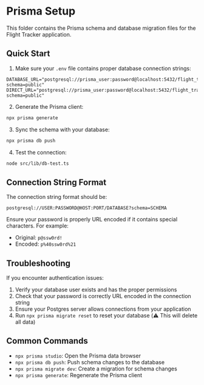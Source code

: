 # Prisma Setup

This folder contains the Prisma schema and database migration files for the Flight Tracker application.

## Quick Start

1. Make sure your `.env` file contains proper database connection strings:

```
DATABASE_URL="postgresql://prisma_user:password@localhost:5432/flight_tracker?schema=public"
DIRECT_URL="postgresql://prisma_user:password@localhost:5432/flight_tracker?schema=public"
```

2. Generate the Prisma client:

```bash
npx prisma generate
```

3. Sync the schema with your database:

```bash
npx prisma db push
```

4. Test the connection:

```bash
node src/lib/db-test.ts
```

## Connection String Format

The connection string format should be:

```
postgresql://USER:PASSWORD@HOST:PORT/DATABASE?schema=SCHEMA
```

Ensure your password is properly URL encoded if it contains special characters. For example:
- Original: `p@ssw0rd!`
- Encoded: `p%40ssw0rd%21`

## Troubleshooting

If you encounter authentication issues:

1. Verify your database user exists and has the proper permissions
2. Check that your password is correctly URL encoded in the connection string
3. Ensure your Postgres server allows connections from your application
4. Run `npx prisma migrate reset` to reset your database (⚠️ This will delete all data)

## Common Commands

- `npx prisma studio`: Open the Prisma data browser
- `npx prisma db push`: Push schema changes to the database
- `npx prisma migrate dev`: Create a migration for schema changes
- `npx prisma generate`: Regenerate the Prisma client 